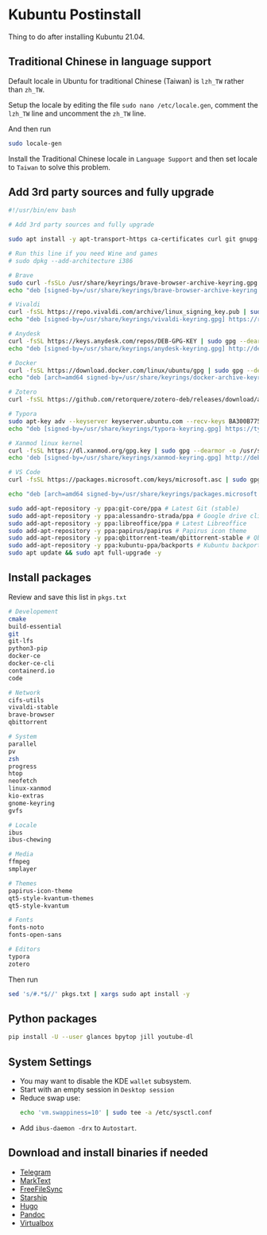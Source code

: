 # Kubuntu Postinstall


Thing to do after installing Kubuntu 21.04.

<!--more-->

## Traditional Chinese in language support

Default locale in Ubuntu for traditional Chinese (Taiwan) is `lzh_TW` rather than `zh_TW`.

Setup the locale by editing the file `sudo nano /etc/locale.gen`, comment the `lzh_TW` line and uncomment the `zh_TW` line.

And then run

```bash
sudo locale-gen
```

Install the Traditional Chinese locale in `Language Support` and then set locale to `Taiwan` to solve this problem.

## Add 3rd party sources and fully upgrade

```bash
#!/usr/bin/env bash

# Add 3rd party sources and fully upgrade

sudo apt install -y apt-transport-https ca-certificates curl git gnupg-agent software-properties-common python3-pip

# Run this line if you need Wine and games
# sudo dpkg --add-architecture i386

# Brave
sudo curl -fsSLo /usr/share/keyrings/brave-browser-archive-keyring.gpg https://brave-browser-apt-release.s3.brave.com/brave-browser-archive-keyring.gpg
echo "deb [signed-by=/usr/share/keyrings/brave-browser-archive-keyring.gpg arch=amd64] https://brave-browser-apt-release.s3.brave.com/ stable main" | sudo tee /etc/apt/sources.list.d/brave-browser-release.list > /dev/null

# Vivaldi
curl -fsSL https://repo.vivaldi.com/archive/linux_signing_key.pub | sudo gpg --dearmor -o /usr/share/keyrings/vivaldi-keyring.gpg
echo "deb [signed-by=/usr/share/keyrings/vivaldi-keyring.gpg] https://repo.vivaldi.com/archive/deb/ stable main" | sudo tee /etc/apt/sources.list.d/vivaldi.list > /dev/null

# Anydesk
curl -fsSL https://keys.anydesk.com/repos/DEB-GPG-KEY | sudo gpg --dearmor -o /usr/share/keyrings/anydesk-keyring.gpg
echo "deb [signed-by=/usr/share/keyrings/anydesk-keyring.gpg] http://deb.anydesk.com/ all main" | sudo tee /etc/apt/sources.list.d/anydesk-stable.list > /dev/null

# Docker
curl -fsSL https://download.docker.com/linux/ubuntu/gpg | sudo gpg --dearmor -o /usr/share/keyrings/docker-archive-keyring.gpg
echo "deb [arch=amd64 signed-by=/usr/share/keyrings/docker-archive-keyring.gpg] https://download.docker.com/linux/ubuntu $(lsb_release -cs) stable" | sudo tee /etc/apt/sources.list.d/docker.list > /dev/null

# Zotero
curl -fsSL https://github.com/retorquere/zotero-deb/releases/download/apt-get/install.sh | sudo bash

# Typora
sudo apt-key adv --keyserver keyserver.ubuntu.com --recv-keys BA300B7755AFCFAE
echo "deb [signed-by=/usr/share/keyrings/typora-keyring.gpg] https://typora.io/ ./" | sudo tee /etc/apt/sources.list.d/typora.list > /dev/null

# Xanmod linux kernel
curl -fsSL https://dl.xanmod.org/gpg.key | sudo gpg --dearmor -o /usr/share/keyrings/xanmod-keyring.gpg
echo 'deb [signed-by=/usr/share/keyrings/xanmod-keyring.gpg] http://deb.xanmod.org releases main' | sudo tee /etc/apt/sources.list.d/xanmod-kernel.list > /dev/null

# VS Code
curl -fsSL https://packages.microsoft.com/keys/microsoft.asc | sudo gpg --dearmor -o /usr/share/keyrings/packages.microsoft.gpg

echo "deb [arch=amd64 signed-by=/usr/share/keyrings/packages.microsoft.gpg] https://packages.microsoft.com/repos/code stable main" | sudo tee /etc/apt/sources.list.d/vscode.list > /dev/null

sudo add-apt-repository -y ppa:git-core/ppa # Latest Git (stable)
sudo add-apt-repository -y ppa:alessandro-strada/ppa # Google drive client
sudo add-apt-repository -y ppa:libreoffice/ppa # Latest Libreoffice
sudo add-apt-repository -y ppa:papirus/papirus # Papirus icon theme
sudo add-apt-repository -y ppa:qbittorrent-team/qbittorrent-stable # Qbittorrent
sudo add-apt-repository -y ppa:kubuntu-ppa/backports # Kubuntu backport
sudo apt update && sudo apt full-upgrade -y
```

## Install packages

Review and save this list in `pkgs.txt`

```bash
# Developement
cmake
build-essential
git
git-lfs
python3-pip
docker-ce
docker-ce-cli
containerd.io
code

# Network
cifs-utils
vivaldi-stable
brave-browser
qbittorrent

# System
parallel
pv
zsh
progress
htop
neofetch
linux-xanmod
kio-extras
gnome-keyring
gvfs

# Locale
ibus
ibus-chewing

# Media
ffmpeg
smplayer

# Themes
papirus-icon-theme
qt5-style-kvantum-themes
qt5-style-kvantum

# Fonts
fonts-noto
fonts-open-sans

# Editors
typora
zotero
```

Then run

```bash
sed 's/#.*$//' pkgs.txt | xargs sudo apt install -y
```

## Python packages

```bash
pip install -U --user glances bpytop jill youtube-dl
```

## System Settings

- You may want to disable the KDE `wallet` subsystem.
- Start with an empty session in `Desktop session`
- Reduce swap use:
  ```bash
  echo 'vm.swappiness=10' | sudo tee -a /etc/sysctl.conf
  ```
- Add `ibus-daemon -drx` to `Autostart`.

## Download and install binaries if needed

- [Telegram](https://telegram.org/)
- [MarkText](https://github.com/marktext/marktext)
- [FreeFileSync](https://freefilesync.org/)
- [Starship](https://starship.rs/)
- [Hugo](https://github.com/gohugoio/hugo/releases/)
- [Pandoc](https://github.com/jgm/pandoc/releases/)
- [Virtualbox](https://www.virtualbox.org/)

